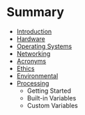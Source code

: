 # Summary

* [Introduction](README.md)
* [Hardware](hardware.md)
* [Operating Systems](operating_systems.md)
* [Networking](networking.md)
* [Acronyms](acronyms.md)
* [Ethics](ethics.md)
* [Environmental](environmental.md)
* [Processing](processing.md)
   * Getting Started
   * Built-in Variables
   * Custom Variables

